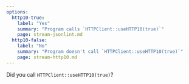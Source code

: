 ```yaml
---
options:
  http10-true:
    label: "Yes"
    summary: "Program calls `HTTPClient::useHTTP10(true)`"
    page: stream-jsonlint.md
  http10-false:
    label: "No"
    summary: "Program doesn't call `HTTPClient::useHTTP10(true)`"
    page: stream-http10.md
---
```


Did you call `HTTPClient::useHTTP10(true)`?